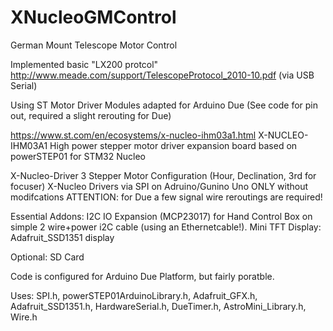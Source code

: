# XNucleoGMControl

German Mount Telescope Motor Control

Implemented basic "LX200 protcol" http://www.meade.com/support/TelescopeProtocol_2010-10.pdf (via USB Serial)

Using ST Motor Driver Modules adapted for Arduino Due (See code for pin out, required a slight rerouting for Due)

https://www.st.com/en/ecosystems/x-nucleo-ihm03a1.html
X-NUCLEO-IHM03A1
High power stepper motor driver expansion board based on powerSTEP01 for STM32 Nucleo 


X-Nucleo-Driver 3 Stepper Motor Configuration (Hour, Declination, 3rd for focuser)
X-Nucleo Drivers via SPI on Adruino/Gunino Uno ONLY without modifcations
ATTENTION: for Due a few signal wire reroutings are required!

Essential Addons: I2C IO Expansion (MCP23017) for Hand Control Box on simple 2 wire+power i2C cable (using an Ethernetcable!).
Mini TFT Display: Adafruit_SSD1351 display

Optional: SD Card

Code is configured for Arduino Due Platform, but fairly poratble.

Uses: SPI.h, powerSTEP01ArduinoLibrary.h, Adafruit_GFX.h, Adafruit_SSD1351.h, HardwareSerial.h, DueTimer.h, AstroMini_Library.h, Wire.h


